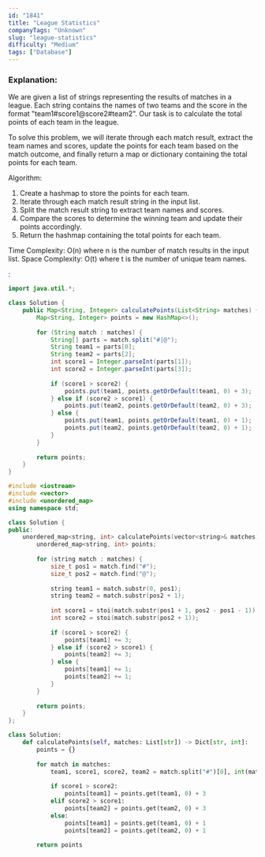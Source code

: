 ```yaml
---
id: "1841"
title: "League Statistics"
companyTags: "Unknown"
slug: "league-statistics"
difficulty: "Medium"
tags: ["Database"]
---
```


### Explanation:

We are given a list of strings representing the results of matches in a league. Each string contains the names of two teams and the score in the format "team1#score1@score2#team2". Our task is to calculate the total points of each team in the league.

To solve this problem, we will iterate through each match result, extract the team names and scores, update the points for each team based on the match outcome, and finally return a map or dictionary containing the total points for each team.

Algorithm:
1. Create a hashmap to store the points for each team.
2. Iterate through each match result string in the input list.
3. Split the match result string to extract team names and scores.
4. Compare the scores to determine the winning team and update their points accordingly.
5. Return the hashmap containing the total points for each team.

Time Complexity: O(n) where n is the number of match results in the input list.
Space Complexity: O(t) where t is the number of unique team names.

:

```java
import java.util.*;

class Solution {
    public Map<String, Integer> calculatePoints(List<String> matches) {
        Map<String, Integer> points = new HashMap<>();
        
        for (String match : matches) {
            String[] parts = match.split("#|@");
            String team1 = parts[0];
            String team2 = parts[2];
            int score1 = Integer.parseInt(parts[1]);
            int score2 = Integer.parseInt(parts[3]);
            
            if (score1 > score2) {
                points.put(team1, points.getOrDefault(team1, 0) + 3);
            } else if (score2 > score1) {
                points.put(team2, points.getOrDefault(team2, 0) + 3);
            } else {
                points.put(team1, points.getOrDefault(team1, 0) + 1);
                points.put(team2, points.getOrDefault(team2, 0) + 1);
            }
        }
        
        return points;
    }
}
```

```cpp
#include <iostream>
#include <vector>
#include <unordered_map>
using namespace std;

class Solution {
public:
    unordered_map<string, int> calculatePoints(vector<string>& matches) {
        unordered_map<string, int> points;
        
        for (string match : matches) {
            size_t pos1 = match.find("#");
            size_t pos2 = match.find("@");
            
            string team1 = match.substr(0, pos1);
            string team2 = match.substr(pos2 + 1);
            
            int score1 = stoi(match.substr(pos1 + 1, pos2 - pos1 - 1));
            int score2 = stoi(match.substr(pos2 + 1));
            
            if (score1 > score2) {
                points[team1] += 3;
            } else if (score2 > score1) {
                points[team2] += 3;
            } else {
                points[team1] += 1;
                points[team2] += 1;
            }
        }
        
        return points;
    }
};
```

```python
class Solution:
    def calculatePoints(self, matches: List[str]) -> Dict[str, int]:
        points = {}
        
        for match in matches:
            team1, score1, score2, team2 = match.split("#")[0], int(match.split("#")[1].split("@")[0]), int(match.split("#")[1].split("@")[1].split("#")[0]), match.split("#")[1].split("@")[1].split("#")[1]
            
            if score1 > score2:
                points[team1] = points.get(team1, 0) + 3
            elif score2 > score1:
                points[team2] = points.get(team2, 0) + 3
            else:
                points[team1] = points.get(team1, 0) + 1
                points[team2] = points.get(team2, 0) + 1
        
        return points
```